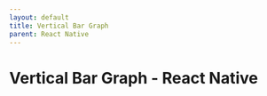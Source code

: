 ```yaml
---
layout: default
title: Vertical Bar Graph
parent: React Native
---
```


# Vertical Bar Graph - React Native
